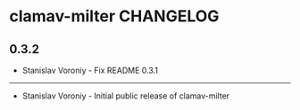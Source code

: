 clamav-milter CHANGELOG
=======================

0.3.2
-----
- Stanislav Voroniy - Fix README
0.3.1
-----
- Stanislav Voroniy - Initial public release of clamav-milter

